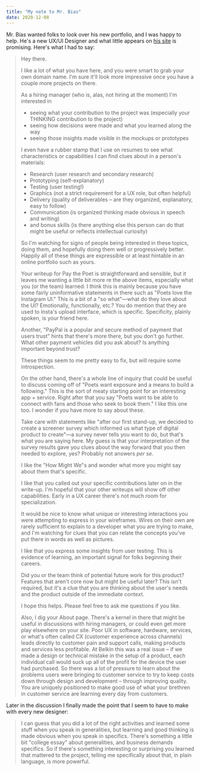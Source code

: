 ```yaml
---
title: "My note to Mr. Bias"
date: 2020-12-08
---
```


Mr. Bias wanted folks to look over his new portfolio, and I was happy to help. He's a new UX/UI Designer and what little appears on [his site](https://www.tbias.design/) is promising. Here's what I had to say:

> Hey there.
> 
> I like a lot of what you have here, and you were smart to grab your own domain name. I'm sure it'll look more impressive once you have a couple more projects on there.
> 
> As a hiring manager (who is, alas, not hiring at the moment) I'm interested in
> 
> - seeing what your contribution to the project was (especially your THINKING contribution to the project)
> - seeing how decisions were made and what you learned along the way
> - seeing those insights made visible in the mockups or prototypes
> 
> I even have a rubber stamp that I use on resumes to see what characteristics or capabilities I can find clues about in a person's materials:
> 
> - Research (user research and secondary research)
> - Prototyping (self-explanatory)
> - Testing (user testing!)
> - Graphics (not a strict requirement for a UX role, but often helpful)
> - Delivery (quality of deliverables – are they organized, explanatory, easy to follow)
> - Communication (is organized thinking made obvious in speech and writing)
> - and bonus skills (is there anything else this person can do that might be useful or reflects intellectual curiosity)
> 
> So I'm watching for signs of people being interested in these topics, doing them, and hopefully doing them well or progressively better. Happily all of these things are expressible or at least hintable in an online portfolio such as yours.
> 
> Your writeup for Pay the Poet is straightforward and sensible, but it leaves me wanting a little bit more re the above items, especially what you (or the team) learned. I think this is mainly because you have some fairly uninformative statements in there such as "Poets love the Instagram UI." This is a bit of a "so what"—what do they love about the UI? Emotionally, functionally, etc.? You do mention that they are used to Insta's upload interface, which is specific. Specificity, plainly spoken, is your friend here.
> 
> Another, "PayPal is a popular and secure method of payment that users trust" hints that there's more there, but you don't go further. What other payment vehicles did you ask about? Is anything important beyond trust?
> 
> These things seem to me pretty easy to fix, but will require some introspection.
> 
> On the other hand, there's a whole line of inquiry that could be useful to discuss coming off of "Poets want exposure and a means to build a following." This is the sort of meaty starting point for an interesting app + service. Right after that you say "Poets want to be able to connect with fans and those who seek to book them." I like this one too. I wonder if you have more to say about these.
> 
> Take care with statements like "after our first stand-up, we decided to create a screener survey which informed us what type of digital product to create"—a survey never tells you want to do, but that's what you are saying here. My guess is that your interpretation of the survey results gave you clues about the way forward that you then needed to explore, yes? Probably not answers _per se_.
> 
> I like the "How Might We"s and wonder what more you might say about them that's specific.
> 
> I like that you called out your specific contributions later on in the write-up. I'm hopeful that your other writeups will show off other capabilities. Early in a UX career there's not much room for specialization.
> 
> It would be nice to know what unique or interesting interactions you were attempting to express in your wireframes. Wires on their own are rarely sufficient to explain to a developer what you are trying to make, and I'm watching for clues that you can relate the concepts you've put there in words as well as pictures.
> 
> I like that you express some insights from user testing. This is evidence of learning, an important signal for folks beginning their careers.
> 
> Did you or the team think of potential future work for this product? Features that aren't core now but might be useful later? This isn't required, but it's a clue that you are thinking about the user's needs and the product outside of the immediate context.
> 
> I hope this helps. Please feel free to ask me questions if you like.
> 
> Also, I dig your About page. There's a kernel in there that might be useful in discussions with hiring managers, or could even get more play elsewhere on your site. Poor UX in software, hardware, services, or what's often called CX (customer experience across channels) leads directly to customer pain and support calls, making products and services less profitable. At Belkin this was a real issue – if we made a design or technical mistake in the setup of a product, each individual call would suck up all of the profit for the device the user had purchased. So there was a lot of pressure to learn about the problems users were bringing to customer service to try to keep costs down through design and development – through improving quality. You are uniquely positioned to make good use of what your brethren in customer service are learning every day from customers.

Later in the discussion I finally made the point that I seem to have to make with every new designer:

> I can guess that you did a lot of the right activities and learned some stuff when you speak in generalities, but learning and good thinking is made obvious when you speak in specifics. There's something a little bit "college essay" about generalities, and business demands specifics. So if there's something interesting or surprising you learned that mattered to the project, telling me specifically about that, in plain language, is more powerful.
